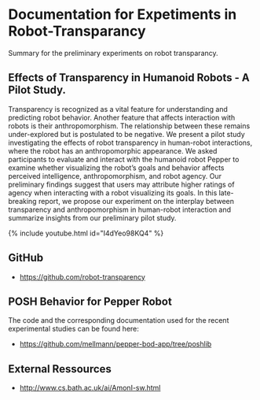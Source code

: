 # Documentation for Expetiments in Robot-Transparancy

Summary for the preliminary experiments on robot transparancy.

## Effects of Transparency in Humanoid Robots - A Pilot Study.

Transparency is recognized as a vital feature for understanding and predicting robot behavior. Another feature that affects interaction with robots is their anthropomorphism. The relationship between these remains under-explored but is postulated to be negative. We present a pilot study investigating the effects of robot transparency in human-robot interactions, where the robot has an anthropomorphic appearance. We asked participants to evaluate and interact with the humanoid robot Pepper to examine whether visualizing the robot’s goals and behavior affects perceived intelligence, anthropomorphism, and robot agency. Our preliminary findings suggest that users may attribute higher ratings of agency when interacting with a robot visualizing its goals. In this late-breaking report, we propose our experiment on the interplay between transparency and anthropomorphism in human-robot interaction and summarize insights from our preliminary pilot study.

{% include youtube.html id="I4dYeo98KQ4" %}

## GitHub

* <https://github.com/robot-transparency>

## POSH Behavior for Pepper Robot

The code and the corresponding documentation used for the recent experimental studies can be found here:
* <https://github.com/mellmann/pepper-bod-app/tree/poshlib>

## External Ressources

* <http://www.cs.bath.ac.uk/ai/AmonI-sw.html>

